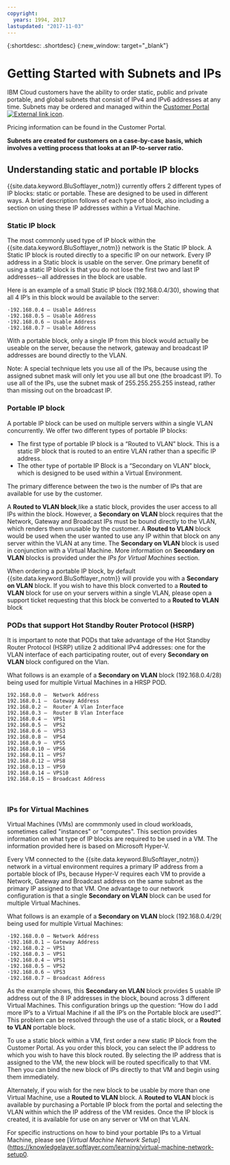 ```yaml
---
copyright:
  years: 1994, 2017
lastupdated: "2017-11-03"
---
```

{:shortdesc: .shortdesc}
{:new_window: target="_blank"}

# Getting Started with Subnets and IPs

IBM Cloud customers have the ability to order static, public and private portable, and global subnets that consist of IPv4 and IPv6 addresses at any time. Subnets may be ordered and managed within the [Customer Portal ![External link icon](../../icons/launch-glyph.svg "External link icon")](https://control.softlayer.com/).

Pricing information can be found in the Customer Portal.

**Subnets are created for customers on a case-by-case basis, which involves a vetting process that looks at an IP-to-server ratio.**

## Understanding static and portable IP blocks
{{site.data.keyword.BluSoftlayer_notm}} currently offers 2 different types of IP blocks: static or portable. These are designed to be used in different ways. A brief description follows of each type of block, also including a section on using these IP addresses within a Virtual Machine.
 
### Static IP block
The most commonly used type of IP block within the {{site.data.keyword.BluSoftlayer_notm}} network is the Static IP block. A Static IP block is routed directly to a specific IP on our network. Every IP address in a Static block is usable on the server. One primary benefit of using a static IP block is that you do not lose the first two and last IP addresses--all addresses in the block are usable. 

Here is an example of a small Static IP block (192.168.0.4/30), showing that all 4 IP’s in this block would be available to the server:
```
·192.168.0.4 – Usable Address
·192.168.0.5 – Usable Address
·192.168.0.6 – Usable Address
·192.168.0.7 – Usable Address
```
With a portable block, only a single IP from this block would actually be useable on the server, because the network, gateway and broadcast IP addresses are bound directly to the VLAN.  

Note: A special technique lets you use all of the IPs, because using the assigned subnet mask will only let you use all but one (the broadcast IP). To use all of the IPs, use the subnet mask of 255.255.255.255 instead, rather than missing out on the broadcast IP.

### Portable IP block
A portable IP block can be used on multiple servers within a single VLAN concurrently. We offer two different types of portable IP blocks:

 * The first type of portable IP block is a “Routed to VLAN” block. This is a static IP block that is routed to an entire VLAN rather than a specific IP address.
 * The other type of portable IP Block is a “Secondary on VLAN” block, which is designed to be used within a Virtual Environment.
 
The primary difference between the two is the number of IPs that are available for use by the customer. 

A **Routed to VLAN block**,like a static block, provides the user access to all IPs within the block. However, a **Secondary on VLAN** block requires that the Network, Gateway and Broadcast IPs must be bound directly to the VLAN, which renders them unusable by the customer. A **Routed to VLAN** block would be used when the user wanted to use any IP within that block on any server within the VLAN at any time. The **Secondary on VLAN** block is used in conjunction with a Virtual Machine. More information on **Secondary on VLAN** blocks is provided under the _IPs for Virtual Machines_ section.

When ordering a portable IP block, by default {{site.data.keyword.BluSoftlayer_notm}} will provide you with a **Secondary on VLAN** block. If you wish to have this block converted to a **Routed to VLAN** block for use on your servers within a single VLAN, please open a support ticket requesting that this block be converted to a **Routed to VLAN** block

### PODs that support Hot Standby Router Protocol (HSRP)

It is important to note that PODs that take advantage of the Hot Standby Router Protocol (HSRP) utilize 2 additional IPv4 addresses: one for the VLAN interface of each participating router, out of every **Secondary on VLAN** block configured on the Vlan.

What follows is an example of a **Secondary on VLAN** block (192.168.0.4/28) being used for multiple Virtual Machines in a HRSP POD.
```
192.168.0.0 –  Network Address
192.168.0.1 –  Gateway Address
192.168.0.2 –  Router A Vlan Interface
192.168.0.3 –  Router B Vlan Interface
192.168.0.4 –  VPS1
192.168.0.5 –  VPS2
192.168.0.6 –  VPS3
192.168.0.8 –  VPS4
192.168.0.9 –  VPS5
192.168.0.10 – VPS6
192.168.0.11 – VPS7
192.168.0.12 – VPS8
192.168.0.13 – VPS9
192.168.0.14 – VPS10
192.168.0.15 – Broadcast Address
```
 
### IPs for Virtual Machines
Virtual Machines (VMs) are commmonly used in cloud workloads, sometimes called "instances" or "computes". This section provides information on what type of IP blocks are required to be used in a VM. The information provided here is based on Microsoft Hyper-V.

Every VM connected to the {{site.data.keyword.BluSoftlayer_notm}} network in a virtual environment requires a primary IP address from a portable block of IPs, because Hyper-V requires each VM to provide a Network, Gateway and Broadcast address on the same subnet as the primary IP assigned to that VM. One advantage to our network configuration is that a single **Secondary on VLAN** block can be used for multiple Virtual Machines. 

What follows is an example of a **Secondary on VLAN** block (192.168.0.4/29( being used for multiple Virtual Machines:
```
·192.168.0.0 – Network Address
·192.168.0.1 – Gateway Address
·192.168.0.2 – VPS1
·192.168.0.3 – VPS1
·192.168.0.4 – VPS1
·192.168.0.5 – VPS2
·192.168.0.6 – VPS3
·192.168.0.7 – Broadcast Address
```
As the example shows, this **Secondary on VLAN** block provides 5 usable IP address out of the 8 IP addresses in the block, bound across 3 different Virtual Machines. This configuration brings up the question: “How do I add more IP’s to a Virtual Machine if all the IP’s on the Portable block are used?”. This problem can be resolved through the use of a static block, or a **Routed to VLAN** portable block.

To use a static block within a VM, first order a new static IP block from the Customer Portal. As you order this block, you can select the IP address to which you wish to have this block routed. By selecting the IP address that is assigned to the VM, the new block will be routed specifically to that VM. Then you can bind the new block of IPs directly to that VM and begin using them immediately.

Alternately, if you wish for the new block to be usable by more than one Virtual Machine, use a **Routed to VLAN** block. A **Routed to VLAN** block is available by purchasing a Portable IP block from the portal and selecting the VLAN within which the IP address of the VM resides. Once the IP block is created, it is available for use on any server or VM on that VLAN.

For specific instructions on how to bind your portable IPs to a Virtual Machine, please see [_Virtual Machine Network Setup_](https://knowledgelayer.softlayer.com/learning/virtual-machine-network-setup0.
 
